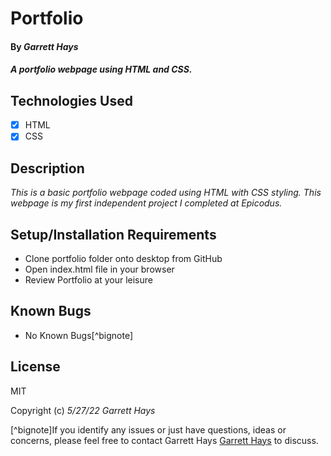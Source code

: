 # Portfolio

#### By _**Garrett Hays**_

#### _A portfolio webpage using HTML and CSS._

## Technologies Used

- [x] HTML
- [x] CSS

## Description

_This is a basic portfolio webpage coded using HTML with CSS styling. This webpage is my first independent project I completed at Epicodus._

## Setup/Installation Requirements

* Clone portfolio folder onto desktop from GitHub
* Open index.html file in your browser
* Review Portfolio at your leisure


## Known Bugs

* No Known Bugs[^bignote]

## License

MIT

Copyright (c) _5/27/22_ _Garrett Hays_

[^bignote]If you identify any issues or just have questions, ideas or concerns, please feel free to contact Garrett Hays [Garrett Hays](mailto:GarrettLHays@gmail.com) to discuss.